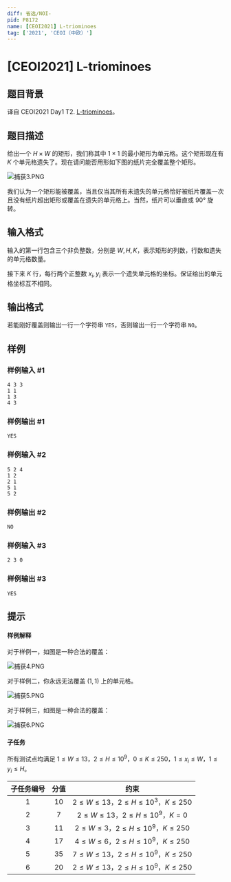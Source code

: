 ```yaml
---
diff: 省选/NOI-
pid: P8172
name: [CEOI2021] L-triominoes
tag: ['2021', 'CEOI（中欧）']
---
```

# [CEOI2021] L-triominoes
## 题目背景

译自 CEOI2021 Day1 T2. [L-triominoes](https://hsin.hr/ceoi/competition/ceoi2021_day1_tasks.pdf)。
## 题目描述

给出一个 $H\times W$ 的矩形，我们称其中 $1\times 1$ 的最小矩形为单元格。这个矩形现在有 $K$ 个单元格遗失了。现在请问能否用形如下图的纸片完全覆盖整个矩形。

![捕获3.PNG](https://cdn.luogu.com.cn/upload/image_hosting/ylltjsyr.png)

我们认为一个矩形能被覆盖，当且仅当其所有未遗失的单元格恰好被纸片覆盖一次且没有纸片超出矩形或覆盖在遗失的单元格上。当然，纸片可以垂直或 $90°$ 旋转。
## 输入格式

输入的第一行包含三个非负整数，分别是 $W,H,K$，表示矩形的列数，行数和遗失的单元格数量。

接下来 $K$ 行，每行两个正整数 $x_i,y_i$ 表示一个遗失单元格的坐标。保证给出的单元格坐标互不相同。
## 输出格式

若能刚好覆盖则输出一行一个字符串 `YES`，否则输出一行一个字符串 `NO`。
## 样例

### 样例输入 #1
```
4 3 3
1 1
1 3
4 3
```
### 样例输出 #1
```
YES
```
### 样例输入 #2
```
5 2 4
1 2
2 1
5 1
5 2
```
### 样例输出 #2
```
NO
```
### 样例输入 #3
```
2 3 0
```
### 样例输出 #3
```
YES
```
## 提示

#### 样例解释

对于样例一，如图是一种合法的覆盖：

![捕获4.PNG](https://cdn.luogu.com.cn/upload/image_hosting/xgj9bfbw.png)

对于样例二，你永远无法覆盖 $(1,1)$ 上的单元格。 

![捕获5.PNG](https://cdn.luogu.com.cn/upload/image_hosting/hrrzvyjx.png)

对于样例三，如图是一种合法的覆盖： 

![捕获6.PNG](https://cdn.luogu.com.cn/upload/image_hosting/p5awynm4.png)

#### 子任务

所有测试点均满足 $1\leq W\leq 13$，$2\leq H\leq 10^9$，$0\leq K\leq 250$，$1\leq x_i\leq W$，$1\leq y_i\leq H$。

| 子任务编号 | 分值 |                    约束                     |
| :--------: | :--: | :-----------------------------------------: |
|    $1$     | $10$ | $2\leq W\leq 13$，$2\leq H\leq 10^3$，$K\leq 250$ |
|    $2$     | $7$  | $2\leq W\leq 13$，$2\leq H\leq 10^9$，$K=0$    |
|    $3$     | $11$ |  $2\leq W\leq3$，$2\leq H\leq 10^9$，$K\leq 250$  |
|    $4$     | $17$ | $4\leq W\leq 6$，$2\leq H\leq 10^9$，$K\leq 250$  |
|    $5$     | $35$ | $7\leq W\leq 13$，$2\leq H\leq 10^9$，$K\leq 250$ |
|    $6$     | $20$ | $2\leq W\leq 13$，$2\leq H\leq 10^9$，$K\leq 250$ |
